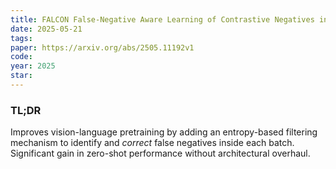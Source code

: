 ```yaml
---
title: FALCON False-Negative Aware Learning of Contrastive Negatives in Vision-Language Pretraining
date: 2025-05-21
tags:
paper: https://arxiv.org/abs/2505.11192v1
code: 
year: 2025
star: 
---
```

### TL;DR
Improves vision-language pretraining by adding an entropy-based filtering mechanism to identify and *correct* false negatives inside each batch. Significant gain in zero-shot performance without architectural overhaul.